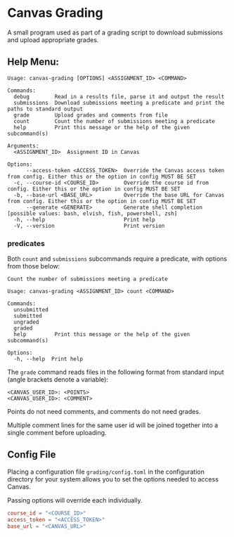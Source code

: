 # Canvas Grading

A small program used as part of a grading script to download submissions and upload appropriate grades.

## Help Menu:

```
Usage: canvas-grading [OPTIONS] <ASSIGNMENT_ID> <COMMAND>

Commands:
  debug        Read in a results file, parse it and output the result
  submissions  Download submissions meeting a predicate and print the paths to standard output
  grade        Upload grades and comments from file
  count        Count the number of submissions meeting a predicate
  help         Print this message or the help of the given subcommand(s)

Arguments:
  <ASSIGNMENT_ID>  Assignment ID in Canvas

Options:
      --access-token <ACCESS_TOKEN>  Override the Canvas access token from config. Either this or the option in config MUST BE SET
  -c, --course-id <COURSE_ID>        Override the course id from config. Either this or the option in config MUST BE SET
  -b, --base-url <BASE_URL>          Override the base URL for Canvas from config. Either this or the option in config MUST BE SET
      --generate <GENERATE>          Generate shell completion [possible values: bash, elvish, fish, powershell, zsh]
  -h, --help                         Print help
  -V, --version                      Print version
```

### predicates

Both `count` and `submissions` subcommands require a predicate, with options from those below:

```
Count the number of submissions meeting a predicate

Usage: canvas-grading <ASSIGNMENT_ID> count <COMMAND>

Commands:
  unsubmitted  
  submitted    
  ungraded     
  graded       
  help         Print this message or the help of the given subcommand(s)

Options:
  -h, --help  Print help
```

The `grade` command reads files in the following format from standard input (angle brackets denote a variable):

```
<CANVAS_USER_ID>: <POINTS>
<CANVAS_USER_ID>: <COMMENT>
```

Points do not need comments, and comments do not need grades.

Multiple comment lines for the same user id will be joined together into a single comment before uploading.

## Config File

Placing a configuration file `grading/config.toml` in the configuration directory for your system allows you to set the options needed to access Canvas.

Passing options will override each individually.

```toml
course_id = "<COURSE_ID>"
access_token = "<ACCESS_TOKEN>"
base_url = "<CANVAS_URL>"
```
